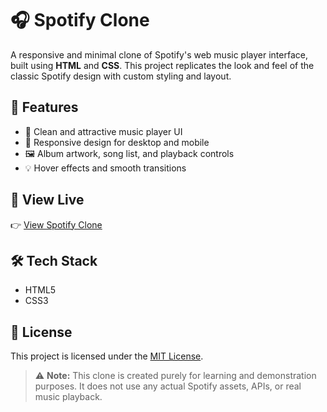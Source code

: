 # 🎧 Spotify Clone

A responsive and minimal clone of Spotify's web music player interface, built using **HTML** and **CSS**. This project replicates the look and feel of the classic Spotify design with custom styling and layout.

## 🚀 Features

- 🎵 Clean and attractive music player UI  
- 📱 Responsive design for desktop and mobile  
- 🖼️ Album artwork, song list, and playback controls  
- 💡 Hover effects and smooth transitions

## 🔗 View Live

👉 [View Spotify Clone](https://mayank-spotify-clone.netlify.app/)  


## 🛠️ Tech Stack

- HTML5  
- CSS3  

## 📝 License

This project is licensed under the [MIT License](./LICENSE).

> ⚠️ **Note:** This clone is created purely for learning and demonstration purposes. It does not use any actual Spotify assets, APIs, or real music playback.
